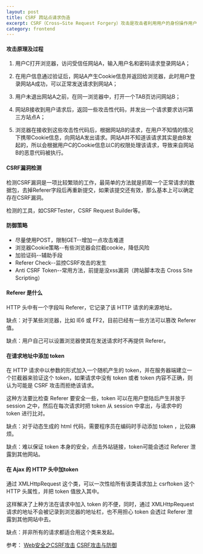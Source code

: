 ```yaml
---
layout: post
title: CSRF 跨站点请求伪造
excerpt: CSRF（Cross—Site Request Forgery）攻击是攻击者利用用户的身份操作用户帐户的一种攻击方式，通常使用Anti CSRF Token来防御CSRF攻击，同时要注意Token的保密性和随机性。
category: frontend
---
```


#### 攻击原理及过程

1. 用户C打开浏览器，访问受信任网站A，输入用户名和密码请求登录网站A；

2. 在用户信息通过验证后，网站A产生Cookie信息并返回给浏览器，此时用户登录网站A成功，可以正常发送请求到网站A；

3. 用户未退出网站A之前，在同一浏览器中，打开一个TAB页访问网站B；

4. 网站B接收到用户请求后，返回一些攻击性代码，并发出一个请求要求访问第三方站点A；

5. 浏览器在接收到这些攻击性代码后，根据网站B的请求，在用户不知情的情况下携带Cookie信息，向网站A发出请求。网站A并不知道该请求其实是由B发起的，所以会根据用户C的Cookie信息以C的权限处理该请求，导致来自网站B的恶意代码被执行。 


#### CSRF漏洞检测

检测CSRF漏洞是一项比较繁琐的工作，最简单的方法就是抓取一个正常请求的数据包，去掉Referer字段后再重新提交，如果该提交还有效，那么基本上可以确定存在CSRF漏洞。

检测的工具，如CSRFTester，CSRF Request Builder等。

#### 防御策略
- 尽量使用POST，限制GET--增加一点攻击难道
- 浏览器Cookie策略--有些浏览器会拦截cookie，降低风险
- 加验证码--辅助手段
- Referer Check--监控CSRF攻击的发生
- Anti CSRF Token--常用方法，前提是没xss漏洞（跨站脚本攻击 Cross Site Scripting）

#### Referer 是什么
HTTP 头中有一个字段叫 Referer，它记录了该 HTTP 请求的来源地址。

缺点：对于某些浏览器，比如 IE6 或 FF2，目前已经有一些方法可以篡改 Referer 值。

缺点：用户自己可以设置浏览器使其在发送请求时不再提供 Referer。

#### 在请求地址中添加 token

在 HTTP 请求中以参数的形式加入一个随机产生的 token，并在服务器端建立一个拦截器来验证这个 token，如果请求中没有 token 或者 token 内容不正确，则认为可能是 CSRF 攻击而拒绝该请求。

这种方法要比检查 Referer 要安全一些，token 可以在用户登陆后产生并放于 session 之中，然后在每次请求时把 token 从 session 中拿出，与请求中的 token 进行比对。

缺点：对于动态生成的 html 代码，需要程序员在编码时手动添加 token
，比较麻烦。

缺点：难以保证 token 本身的安全，点击外站链接，token可能会透过 Referer 泄露到其他网站。

#### 在 Ajax 的 HTTP 头中加token

通过 XMLHttpRequest 这个类，可以一次性给所有该类请求加上 csrftoken 这个 HTTP 头属性，并把 token 值放入其中。

这样解决了上种方法在请求中加入 token 的不便，同时，通过 XMLHttpRequest 请求的地址不会被记录到浏览器的地址栏，也不用担心 token 会透过 Referer 泄露到其他网站中去。

缺点：并非所有的请求都适合用这个类来发起。

参考：
[Web安全之CSRF攻击](http://www.cnblogs.com/lovesong/p/5233195.html)
[CSRF攻击与防御](http://blog.csdn.net/stpeace/article/details/53512283)